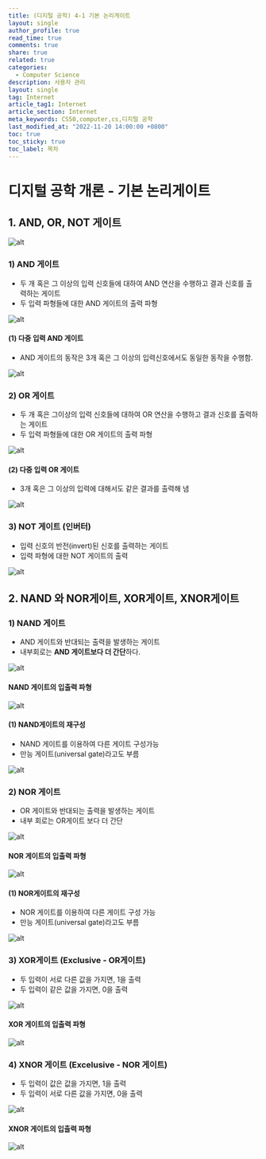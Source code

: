 ```yaml
---
title: (디지털 공학) 4-1 기본 논리게이트
layout: single
author_profile: true
read_time: true
comments: true
share: true
related: true
categories:
  - Computer Science
description: 사용자 관리
layout: single
tag: Internet
article_tag1: Internet
article_section: Internet
meta_keywords: CS50,computer,cs,디지털 공학
last_modified_at: "2022-11-20 14:00:00 +0800"
toc: true
toc_sticky: true
toc_label: 목차
---
```


# 디지털 공학 개론 - 기본 논리게이트

## 1. AND, OR, NOT 게이트

![alt](/assets/images/post/ComputerStudy/73.png)

### 1) AND 게이트

- 두 개 혹은 그 이상의 입력 신호들에 대하여 AND 연산을 수행하고 결과 신호를 출력하는 게이트
- 두 입력 파형들에 대한 AND 게이트의 출력 파형

![alt](/assets/images/post/ComputerStudy/74.png)

#### (1) 다중 입력 AND 게이트

- AND 게이트의 동작은 3개 혹은 그 이상의 입력신호에서도 동일한 동작을 수행함.

![alt](/assets/images/post/ComputerStudy/75.png)

### 2) OR 게이트

- 두 개 혹은 그이상의 입력 신호들에 대하여 OR 연산을 수행하고 결과 신호를 출력하는 게이트
- 두 입력 파형들에 대한 OR 게이트의 출력 파형

![alt](/assets/images/post/ComputerStudy/76.png)

#### (2) 다중 입력 OR 게이트

- 3개 혹은 그 이상의 입력에 대해서도 같은 결과를 출력해 냄

![alt](/assets/images/post/ComputerStudy/77.png)

### 3) NOT 게이트 (인버터)

- 입력 신호의 반전(invert)된 신호를 출력하는 게이트
- 입력 파형에 대한 NOT 게이트의 출력

![alt](/assets/images/post/ComputerStudy/78.png)

## 2. NAND 와 NOR게이트, XOR게이트, XNOR게이트

### 1) NAND 게이트

- AND 게이트와 반대되는 출력을 발생하는 게이트
- 내부회로는 **AND 게이트보다 더 간단**하다.

![alt](/assets/images/post/ComputerStudy/79.png)

#### NAND 게이트의 입출력 파형

![alt](/assets/images/post/ComputerStudy/80.png)

#### (1) NAND게이트의 재구성

- NAND 게이트를 이용하여 다른 게이트 구성가능
- 만능 게이트(universal gate)라고도 부름

![alt](/assets/images/post/ComputerStudy/81.png)

### 2) NOR 게이트

- OR 게이트와 반대되는 출력을 발생하는 게이트
- 내부 회로는 OR게이트 보다 더 간단

![alt](/assets/images/post/ComputerStudy/82.png)

#### NOR 게이트의 입출력 파형

![alt](/assets/images/post/ComputerStudy/83.png)

#### (1) NOR게이트의 재구성

- NOR 게이트를 이용하여 다른 게이트 구성 가능
- 만능 게이트(universal gate)라고도 부름

![alt](/assets/images/post/ComputerStudy/84.png)

### 3) XOR게이트 (Exclusive - OR게이트)

- 두 입력이 서로 다른 값을 가지면, 1을 출력
- 두 입력이 같은 값을 가지면, 0을 출력

![alt](/assets/images/post/ComputerStudy/85.png)

#### XOR 게이트의 입출력 파형

![alt](/assets/images/post/ComputerStudy/86.png)

### 4) XNOR 게이트 (Excelusive - NOR 게이트)

- 두 입력이 값은 값을 가지면, 1을 출력
- 두 입력이 서로 다른 값을 가지면, 0을 출력

![alt](/assets/images/post/ComputerStudy/87.png)

#### XNOR 게이트의 입출력 파형

![alt](/assets/images/post/ComputerStudy/88.png)
